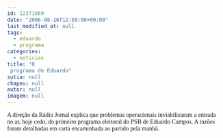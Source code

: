 ```yaml
---
id: 12371669
date: "2006-08-16T12:50:00+00:00"
last_modified_at: null
tags:
  - eduardo
  - programa
categories:
  - noticias
title: "O
 programa de Eduardo"
sutia: null
chapeu: null
autor: null
imagem: null
---
```

<p><P><FONT face=Verdana>A direção da Rádio Jornal explica que problemas operacionais inviabilizaram a entrada no ar, hoje cedo, do primeiro programa eleitoral do PSB de Eduardo Campos. A razões foram detalhadas em carta encaminhada ao partido pela manhã.</FONT></P> </p>
